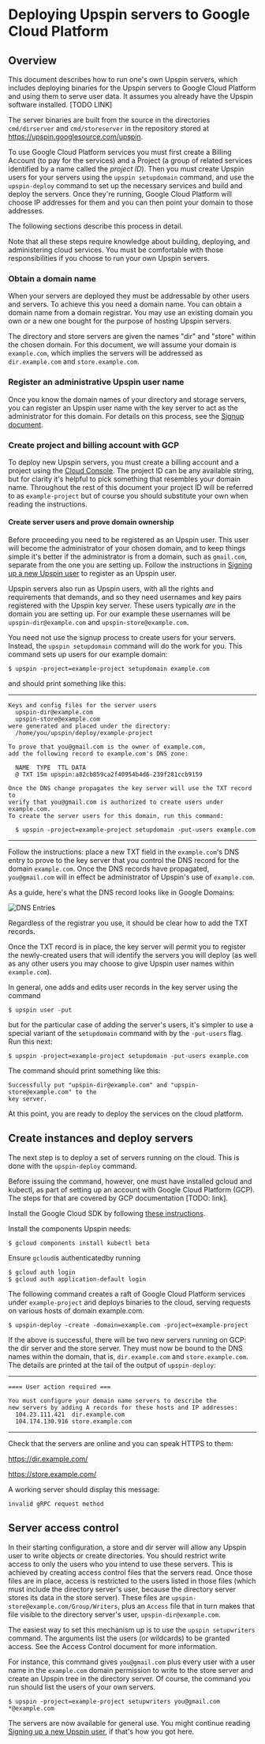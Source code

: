 # Deploying Upspin servers to Google Cloud Platform

## Overview

This document describes how to run one's own Upspin servers, which includes
deploying binaries for the Upspin servers to Google Cloud Platform and using
them to serve user data.
It assumes you already have the Upspin software installed.
[TODO LINK]

The server binaries are built from the source in the directories
`cmd/dirserver` and `cmd/storeserver` in the repository stored at
https://upspin.googlesource.com/upspin.

To use Google Cloud Platform services you must first create a Billing Account
(to pay for the services) and a Project (a group of related services identified
by a name called the *project ID*).
Then you must create Upspin users for your servers using the `upspin
setupdomain` command, and use the `upspin-deploy` command to set up the
necessary services and build and deploy the servers.
Once they're running, Google Cloud Platform will choose IP addresses for them
and you can then point your domain to those addresses.

The following sections describe this process in detail.

Note that all these steps require knowledge about building, deploying, and
administering cloud services.
You must be comfortable with those responsibilities if you choose to run your
own Upspin servers.

### Obtain a domain name

When your servers are deployed they must be addressable by other users and
servers.
To achieve this you need a domain name.
You can obtain a domain name from a domain registrar.
You may use an existing domain you own or a new one bought for the purpose of
hosting Upspin servers.

The directory and store servers are given the names "dir" and "store" within
the chosen domain.
For this document, we will assume your domain is `example.com`, which implies
the servers will be addressed as `dir.example.com` and `store.example.com`.

### Register an administrative Upspin user name

Once you know the domain names of your directory and storage servers, you can
register an Upspin user name with the key server to act as the administrator
for this domain.
For details on this process, see the [Signup document](/doc/signup.md).

### Create project and billing account with GCP

To deploy new Upspin servers, you must create a billing account and a project
using the [Cloud Console](https://console.cloud.google.com/).
The project ID can be any available string, but for clarity it's helpful to
pick something that resembles your domain name.
Throughout the rest of this document your project ID will be referred to as
`example-project` but of course you should substitute your own when reading the
instructions.

#### Create server users and prove domain ownership

Before proceeding you need to be registered as an Upspin user.
This user will become the administrator of your chosen domain, and to keep
things simple it's better if the administrator is from a domain, such as
`gmail.com`, separate from the one you are setting up.
Follow the instructions in
[Signing up a new Upspin user](/doc/signup.md)
to register as an Upspin user.

Upspin servers also run as Upspin users, with all the rights and requirements
that demands, and so they need usernames and key pairs registered with the
Upspin key server.
These users typically *are* in the domain you are setting up.
For our example these usernames will be `upspin-dir@example.com` and
`upspin-store@example.com`.

You need not use the signup process to create users for your servers.
Instead, the `upspin setupdomain` command will do the work for you.
This command sets up users for our example domain:

```
$ upspin -project=example-project setupdomain example.com
```

and should print something like this:

---

```
Keys and config files for the server users
  upspin-dir@example.com
  upspin-store@example.com
were generated and placed under the directory:
  /home/you/upspin/deploy/example-project

To prove that you@gmail.com is the owner of example.com,
add the following record to example.com's DNS zone:

  NAME  TYPE  TTL DATA
  @ TXT 15m upspin:a82cb859ca2f40954b4d6-239f281ccb9159

Once the DNS change propagates the key server will use the TXT record to
verify that you@gmail.com is authorized to create users under example.com.
To create the server users for this domain, run this command:

  $ upspin -project=example-project setupdomain -put-users example.com
```

---

Follow the instructions: place a new TXT field in the `example.com`'s DNS entry
to prove to the key server that you control the DNS record for the domain
`example.com`.
Once the DNS records have propagated, `you@gmail.com` will in effect be
administrator of Upspin's use of `example.com`.

As a guide, here's what the DNS record looks like in Google Domains:

![DNS Entries](/images/txt_dns.png)

Regardless of the registrar you use, it should be clear how to add the TXT
records.

Once the TXT record is in place, the key server will permit you to register the
newly-created users that will identify the servers you will deploy (as well as
any other users you may choose to give Upspin user names within `example.com`).

In general, one adds and edits user records in the key server using the command

```
$ upspin user -put
```

but for the particular case of adding the server's users, it's simpler to use a
special variant of the `setupdomain` command with by the `-put-users` flag.
Run this next:

```
$ upspin -project=example-project setupdomain -put-users example.com
```

The command should print something like this:

```
Successfully put "upspin-dir@example.com" and "upspin-store@example.com" to the
key server.
```

At this point, you are ready to deploy the services on the cloud platform.

## Create instances and deploy servers

The next step is to deploy a set of servers running on the cloud.
This is done with the `upspin-deploy` command.

Before issuing the command, however, one must have installed gcloud and
kubectl, as part of setting up an account with Google Cloud Platform (GCP).
The steps for that are covered by GCP documentation [TODO: link].

Install the Google Cloud SDK by following
[these instructions](https://cloud.google.com/sdk/downloads).

Install the components Upspin needs:

```
$ gcloud components install kubectl beta
```

Ensure `gcloud`is authenticatedby running


```
$ gcloud auth login
$ gcloud auth application-default login
```

The following command creates a raft of Google Cloud Platform services under
`example-project` and deploys binaries to the cloud, serving requests on
various hosts of domain example.com.

```
$ upspin-deploy -create -domain=example.com -project=example-project
```

If the above is successful, there will be two new servers running on GCP: the
dir server and the store server.
They must now be bound to the DNS names within the domain, that is,
`dir.example.com` and `store.example.com`.
The details are printed at the tail of the output of `upspin-deploy`:

---

```
==== User action required ===

You must configure your domain name servers to describe the
new servers by adding A records for these hosts and IP addresses:
  104.23.111.421  dir.example.com
  104.174.130.916 store.example.com
```

---

Check that the servers are online and you can speak HTTPS to them:

  https://dir.example.com/

  https://store.example.com/

A working server should display this message:

  `invalid gRPC request method`

## Server access control

In their starting configuration, a store and dir server will allow any Upspin
user to write objects or create directories.
You should restrict write access to only the users who you intend to use these
servers.
This is achieved by creating access control files that the servers read.
Once those files are in place, access is restricted to the users listed in
those files (which must include the directory server's user, because the
directory server stores its data in the store server).
These files are `upspin-store@example.com/Group/Writers`, plus an `Access` file
that in turn makes that file visible to the directory server's user,
`upspin-dir@example.com`.

The easiest way to set this mechanism up is to use the `upspin setupwriters`
command.
The arguments list the users (or wildcards) to be granted access.
See the Access Control document for more information.

For instance, this command gives `you@gmail.com` plus every user with a user
name in the `example.com` domain permission to write to the store server and
create an Upspin tree in the directory server.
Of course, the command you run should list the users of your own servers.

```
$ upspin -project=example-project setupwriters you@gmail.com *@example.com
```

The servers are now available for general use.
You might continue reading
[Signing up a new Upspin user](/doc/signup.md), if that's how you
got here.
